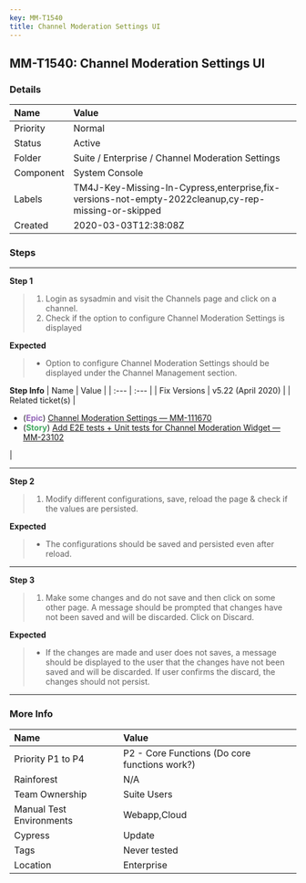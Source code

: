 ```yaml
---
key: MM-T1540
title: Channel Moderation Settings UI
---
```


## MM-T1540: Channel Moderation Settings UI

### Details

| Name      | Value                                                                                               |
| :-------- | :-------------------------------------------------------------------------------------------------- |
| Priority  | Normal                                                                                              |
| Status    | Active                                                                                              |
| Folder    | Suite / Enterprise / Channel Moderation Settings                                                    |
| Component | System Console                                                                                      |
| Labels    | TM4J-Key-Missing-In-Cypress,enterprise,fix-versions-not-empty-2022cleanup,cy-rep-missing-or-skipped |
| Created   | 2020-03-03T12:38:08Z                                                                                |

### Steps

<hr/>

**Step 1**

> <article><ol><li><span data-sheets-userformat='{"2":9153,"3":{"1":0},"9":0,"10":1,"11":4,"12":0,"16":10}' data-sheets-value='{"1":2,"2":"1. Login as sysadmin and visit the Channels page and click on a channel. \n2. Check if the option to configure Channel Moderation Settings is displayed\n3. Modify different configurations, save, reload the page & check if the values are persisted.\n4. Make some changes and do not save and then click on some other page. A message should be prompted that changes have not been saved and will be discarded. Click on Discard. "}'>Login as sysadmin and visit the Channels page and click on a channel.</span></li><li><span data-sheets-userformat='{"2":9153,"3":{"1":0},"9":0,"10":1,"11":4,"12":0,"16":10}' data-sheets-value='{"1":2,"2":"1. Login as sysadmin and visit the Channels page and click on a channel. \n2. Check if the option to configure Channel Moderation Settings is displayed\n3. Modify different configurations, save, reload the page & check if the values are persisted.\n4. Make some changes and do not save and then click on some other page. A message should be prompted that changes have not been saved and will be discarded. Click on Discard. "}'>Check if the option to configure Channel Moderation Settings is displayed</span></li></ol></article>

**Expected**

> <article><ul><li><span data-sheets-userformat='{"2":9153,"3":{"1":0},"9":0,"10":1,"11":4,"12":0,"16":10}' data-sheets-value='{"1":2,"2":"2. Option to configure Channel Moderation Settings should be displayed under the Channel Management section. \n3. The configurations should be saved and persisted even after reload. \n4. If the changes are made and user does not saves, a message should be displayed to the user that the changes have not been saved and will be discarded. If user confirms the discard, the changes should not persist."}'>Option to configure Channel Moderation Settings should be displayed under the Channel Management section. <br></span></li></ul></article>

**Step Info**
| Name | Value |
| :--- | :--- |
| Fix Versions | v5.22 (April 2020) |
| Related ticket(s) | <ul><li>(<strong><span style="color: rgb(147, 101, 184);">Epic</span></strong>) <a href="https://mattermost.atlassian.net/browse/MM-11670">Channel Moderation Settings — MM-111670</a></li><li>(<strong><span style="color: rgb(65, 168, 95);">Story</span></strong>)&nbsp;<a href="https://mattermost.atlassian.net/browse/MM-23102">Add E2E tests + Unit tests for Channel Moderation Widget — MM-23102</a></li></ul> |

<hr/>

**Step 2**

> <article><ol><li>Modify different configurations, save, reload the page &amp; check if the values are persisted.</li></ol></article>

**Expected**

> <article><ul><li><span data-sheets-userformat='{"2":9153,"3":{"1":0},"9":0,"10":1,"11":4,"12":0,"16":10}' data-sheets-value='{"1":2,"2":"2. Option to configure Channel Moderation Settings should be displayed under the Channel Management section. \n3. The configurations should be saved and persisted even after reload. \n4. If the changes are made and user does not saves, a message should be displayed to the user that the changes have not been saved and will be discarded. If user confirms the discard, the changes should not persist."}'>The configurations should be saved and persisted even after reload. <br></span></li></ul></article>

<hr/>

**Step 3**

> <article><ol><li>Make some changes and do not save and then click on some other page. A message should be prompted that changes have not been saved and will be discarded. Click on Discard.</li></ol></article>

**Expected**

> <article><ul><li><span data-sheets-userformat='{"2":9153,"3":{"1":0},"9":0,"10":1,"11":4,"12":0,"16":10}' data-sheets-value='{"1":2,"2":"2. Option to configure Channel Moderation Settings should be displayed under the Channel Management section. \n3. The configurations should be saved and persisted even after reload. \n4. If the changes are made and user does not saves, a message should be displayed to the user that the changes have not been saved and will be discarded. If user confirms the discard, the changes should not persist."}'>If the changes are made and user does not saves, a message should be displayed to the user that the changes have not been saved and will be discarded. If user confirms the discard, the changes should not persist.</span></li></ul></article>

<hr/>

### More Info

| Name                     | Value                                         |
| :----------------------- | :-------------------------------------------- |
| Priority P1 to P4        | P2 - Core Functions (Do core functions work?) |
| Rainforest               | N/A                                           |
| Team Ownership           | Suite Users                                   |
| Manual Test Environments | Webapp,Cloud                                  |
| Cypress                  | Update                                        |
| Tags                     | Never tested                                  |
| Location                 | Enterprise                                    |
